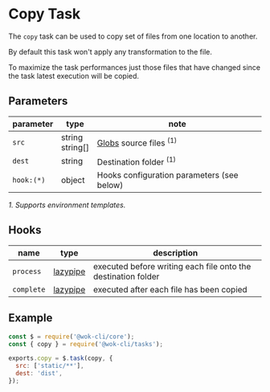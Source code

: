 # Copy Task

The `copy` task can be used to copy set of files from one location to another.

By default this task won't apply any transformation to the file.

To maximize the task performances just those files that have changed since the task latest execution will be copied.

## Parameters

| parameter  | type               | note                                       |
| ---------- | ------------------ | ------------------------------------------ |
| `src`      | string<br>string[] | [Globs][1] source files <sup>(1)</sup>     |
| `dest`     | string             | Destination folder <sup>(1)</sup>          |
| `hook:(*)` | object             | Hooks configuration parameters (see below) |

_1. Supports environment templates._

[1]: https://gulpjs.com/docs/en/api/concepts#globs

## Hooks

| name       | type          | description                                                   |
| ---------- | ------------- | ------------------------------------------------------------- |
| `process`  | [lazypipe][2] | executed before writing each file onto the destination folder |
| `complete` | [lazypipe][2] | executed after each file has been copied                      |

[2]: https://github.com/OverZealous/lazypipe

## Example

```js
const $ = require('@wok-cli/core');
const { copy } = require('@wok-cli/tasks');

exports.copy = $.task(copy, {
  src: ['static/**'],
  dest: 'dist',
});
```

